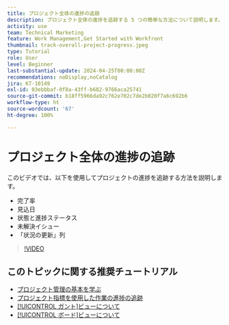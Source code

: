 ```yaml
---
title: プロジェクト全体の進捗の追跡
description: プロジェクト全体の進捗を追跡する 5 つの簡単な方法について説明します。
activity: use
team: Technical Marketing
feature: Work Management,Get Started with Workfront
thumbnail: track-overall-project-progress.jpeg
type: Tutorial
role: User
level: Beginner
last-substantial-update: 2024-04-25T00:00:00Z
recommendations: noDisplay,noCatalog
jira: KT-10149
exl-id: 03ebbbaf-0f8a-43ff-b682-9766aca25741
source-git-commit: b18ff5966da92c762e702c7de2b020f7a6c692b6
workflow-type: ht
source-wordcount: '67'
ht-degree: 100%

---
```


# プロジェクト全体の進捗の追跡

このビデオでは、以下を使用してプロジェクトの進捗を追跡する方法を説明します。

* 完了率
* 見込日
* 状態と進捗ステータス
* 未解決イシュー
* 「状況の更新」列

>[!VIDEO](https://video.tv.adobe.com/v/3428748/?quality=12&learn=on)

## このトピックに関する推奨チュートリアル

* [プロジェクト管理の基本を学ぶ](/help/manage-work/projects/getting-started-manage-a-project.md)
* [プロジェクト指標を使用した作業の進捗の追跡](/help/manage-work/projects/track-work-progress-with-project-metrics.md)
* [[!UICONTROL ガント]ビューについて](/help/manage-work/projects/understand-the-gantt-view.md)
* [[!UICONTROL ボード]ビューについて](/help/manage-work/projects/understand-the-board-view.md)
